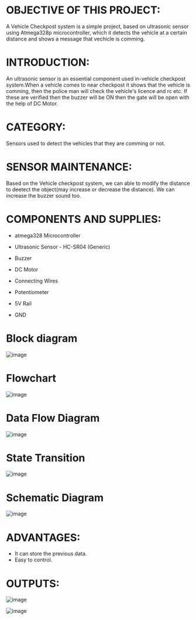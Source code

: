 <h1> OBJECTIVE OF THIS PROJECT: </h1>

A Vehicle Checkpost system is a simple project, based on ultrasonic sensor using Atmega328p microcontroller, which it detects the vehicle at a certain distance and shows a message that vechicle is comming.

<h1> INTRODUCTION: </h1>
An ultrasonic sensor is an essential component used in-vehicle checkpost system.When a vehicle comes to near checkpost it shows that the vehicle is comming, then the police man will check the vehicle's licence and rc etc. If these are verified then the buzzer will be ON then the gate will be open with the help of DC Motor.

<h1> CATEGORY: </h1>
Sensors used to detect the vehicles that they are comming or not.

<h1> SENSOR MAINTENANCE: </h1>
Based on the Vehicle checkpost system, we can able to modify the distance to deetect the object(may increase or decrease the distance). We can increase the buzzer sound too.

<h1> COMPONENTS AND SUPPLIES: </h1>

- atmega328 Microcontroller

- Ultrasonic Sensor - HC-SR04 (Generic)

- Buzzer

- DC Motor

- Connecting Wires

- Potentiometer

- 5V Rail

- GND

<h1> Block diagram </h1>

![image](https://user-images.githubusercontent.com/101562643/164180311-dea8dcc7-9f56-41cc-a364-363cd9dae8a4.png)

<h1> Flowchart </h1>

![image](https://user-images.githubusercontent.com/101562643/164411983-91ee7ff0-6ded-450f-81ca-82cffdf295bb.png)

<h1> Data Flow Diagram </h1>

![image](https://user-images.githubusercontent.com/101562643/164424548-7641d706-21ba-4de0-902a-95f485d56ada.png)

<h1> State Transition </h1>

![image](https://user-images.githubusercontent.com/101562643/164431542-be82c710-c024-4ebf-aa52-9b39c6dfe3e5.png)


<h1> Schematic Diagram </h1>

![image](https://user-images.githubusercontent.com/101562643/164168817-8aa18c4b-74b7-49b5-a242-5aad09547a8c.png)


<h1> ADVANTAGES: </h1>

- It can store the previous data.
- Easy to control.

<h1> OUTPUTS: </h1>

![image](https://user-images.githubusercontent.com/101562643/164168817-8aa18c4b-74b7-49b5-a242-5aad09547a8c.png)


![image](https://user-images.githubusercontent.com/101562643/164169155-2459f4aa-2fd8-4973-9855-75f540293b6b.png)

